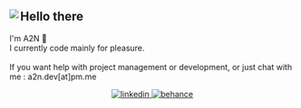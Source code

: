 <div>
<div>
<img align="left" src="https://github.com/bouteillerAlan/bouteillerAlan/blob/master/grevious.png" />
</div>
<div>
<h2>Hello there</h2>

I'm A2N 👋<br/>
I currently code mainly for pleasure. <br/><br/>
If you want help with project management or development, or just chat with me : a2n.dev[at]pm.me
</div>
</div>

<p align="center">
  <a href="https://www.linkedin.com/in/alan-bouteiller/">
    <img src="https://github.com/bouteillerAlan/bouteillerAlan/blob/master/linkedin.png" alt="linkedin" title="linkedin">
  </a>
  <a href="https://www.behance.net/alanbouteiller">
    <img src="https://github.com/bouteillerAlan/bouteillerAlan/blob/master/behance.png" alt="behance" title="behance">
  </a>
</p>
